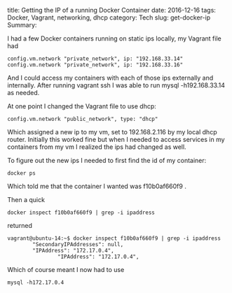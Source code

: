 title: Getting the IP of a running Docker Container
date: 2016-12-16
tags: Docker, Vagrant, networking, dhcp
category: Tech
slug: get-docker-ip
Summary: 

I had a few Docker containers running on static ips locally, my Vagrant file had

```
config.vm.network "private_network", ip: "192.168.33.14"
config.vm.network "private_network", ip: "192.168.33.16"
```

And I could access my containers with each of those ips externally and internally. After running vagrant ssh I was able to run mysql -h192.168.33.14 as needed.

At one point I changed the Vagrant file to use dhcp:
```
config.vm.network "public_network", type: "dhcp"
```

Which assigned a new ip to my vm, set to 192.168.2.116 by my local dhcp router.
Initially this worked fine but when I needed to access services in my containers from my vm I realized the ips had changed as well.

To figure out the new ips I needed to first find the id of my container:
```
docker ps
```
Which told me that the container I wanted was f10b0af660f9 .

Then a quick
```
docker inspect f10b0af660f9 | grep -i ipaddress
```
returned

```
vagrant@ubuntu-14:~$ docker inspect f10b0af660f9 | grep -i ipaddress
        "SecondaryIPAddresses": null,
        "IPAddress": "172.17.0.4",
                "IPAddress": "172.17.0.4",
```
Which of course meant I now had to use
```
mysql -h172.17.0.4
```

